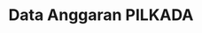 ---
title: Data Anggaran PILKADA
organization: KPU REPUBLIK INDONESIA
notes: Data Anggaran PILKADA
resources:
  - name: CSV Anggaran
    url: 'https://github.com/pemiluAPI/pemilu-data/raw/master/anggaran-pilkada/anggaran.csv'
    format: csv
  - name: CSV Wilayah
    url: 'https://github.com/pemiluAPI/pemilu-data/raw/master/anggaran-pilkada/wilayah.csv'
    format: csv
category:
  - Anggaran PILKADA
maintainer: ''
maintainer_email: ''
---